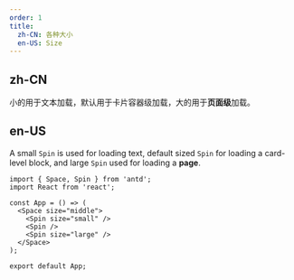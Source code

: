 ```yaml
---
order: 1
title:
  zh-CN: 各种大小
  en-US: Size
---
```


## zh-CN

小的用于文本加载，默认用于卡片容器级加载，大的用于**页面级**加载。

## en-US

A small `Spin` is used for loading text, default sized `Spin` for loading a card-level block, and large `Spin` used for loading a **page**.

```tsx
import { Space, Spin } from 'antd';
import React from 'react';

const App = () => (
  <Space size="middle">
    <Spin size="small" />
    <Spin />
    <Spin size="large" />
  </Space>
);

export default App;
```

